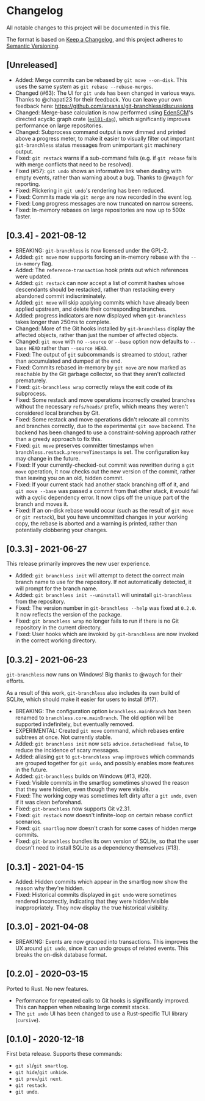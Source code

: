 # Changelog

All notable changes to this project will be documented in this file.

The format is based on [Keep a Changelog](https://keepachangelog.com/en/1.0.0/),
and this project adheres to [Semantic Versioning](https://semver.org/spec/v2.0.0.html).

## [Unreleased]

- Added: Merge commits can be rebased by `git move --on-disk`. This uses the same system as `git rebase --rebase-merges`.
- Changed (#63): The UI for `git undo` has been changed in various ways. Thanks to @chapati23 for their feedback. You can leave your own feedback here: https://github.com/arxanas/git-branchless/discussions
- Changed: Merge-base calculation is now performed using [EdenSCM](https://github.com/facebookexperimental/eden)'s directed acyclic graph crate ([`esl01-dag`](https://crates.io/crates/esl01-dag)), which significantly improves performance on large repositories.
- Changed: Subprocess command output is now dimmed and printed above a progress meter, to make it easier to visually filter out important `git-branchless` status messages from unimportant `git` machinery output.
- Fixed: `git restack` warns if a sub-command fails (e.g. if `git rebase` fails with merge conflicts that need to be resolved).
- Fixed (#57): `git undo` shows an informative link when dealing with empty events, rather than warning about a bug. Thanks to @waych for reporting.
- Fixed: Flickering in `git undo`'s rendering has been reduced.
- Fixed: Commits made via `git merge` are now recorded in the event log.
- Fixed: Long progress messages are now truncated on narrow screens.
- Fixed: In-memory rebases on large repositories are now up to 500x faster.

## [0.3.4] - 2021-08-12

- BREAKING: `git-branchless` is now licensed under the GPL-2.
- Added: `git move` now supports forcing an in-memory rebase with the `--in-memory` flag.
- Added: The `reference-transaction` hook prints out which references were updated.
- Added: `git restack` can now accept a list of commit hashes whose descendants should be restacked, rather than restacking every abandoned commit indiscriminately.
- Added: `git move` will skip applying commits which have already been applied upstream, and delete their corresponding branches.
- Added: progress indicators are now displayed when `git-branchless` takes longer than 250ms to complete.
- Changed: More of the Git hooks installed by `git-branchless` display the affected objects, rather than just the number of affected objects.
- Changed: `git move` with no `--source` or `--base` option now defaults to `--base HEAD` rather than `--source HEAD`.
- Fixed: The output of `git` subcommands is streamed to stdout, rather than accumulated and dumped at the end.
- Fixed: Commits rebased in-memory by `git move` are now marked as reachable by the Git garbage collector, so that they aren't collected prematurely.
- Fixed: `git-branchless wrap` correctly relays the exit code of its subprocess.
- Fixed: Some restack and move operations incorrectly created branches without the necessary `refs/heads/` prefix, which means they weren't considered local branches by Git.
- Fixed: Some restack and move operations didn't relocate all commits and branches correctly, due to the experimental `git move` backend. The backend has been changed to use a constraint-solving approach rather than a greedy approach to fix this.
- Fixed: `git move` preserves committer timestamps when `branchless.restack.preserveTimestamps` is set. The configuration key may change in the future.
- Fixed: If your currently-checked-out commit was rewritten during a `git move` operation, it now checks out the new version of the commit, rather than leaving you on an old, hidden commit.
- Fixed: If your current stack had another stack branching off of it, and `git move --base` was passed a commit from that other stack, it would fail with a cyclic dependency error. It now clips off the unique part of the branch and moves it.
- Fixed: If an on-disk rebase would occur (such as the result of `git move` or `git restack`), but you have uncommitted changes in your working copy, the rebase is aborted and a warning is printed, rather than potentially clobbering your changes.

## [0.3.3] - 2021-06-27

This release primarily improves the new user experience.

- Added: `git branchless init` will attempt to detect the correct main branch name to use for the repository. If not automatically detected, it will prompt for the branch name.
- Added: `git branchless init --uninstall` will uninstall `git-branchless` from the repository.
- Fixed: The version number in `git-branchless --help` was fixed at `0.2.0`. It now reflects the version of the package.
- Fixed:  `git branchless wrap` no longer fails to run if there is no Git repository in the current directory.
- Fixed: User hooks which are invoked by `git-branchless` are now invoked in the correct working directory.

## [0.3.2] - 2021-06-23

`git-branchless` now runs on Windows! Big thanks to @waych for their efforts.

As a result of this work, `git-branchless` also includes its own build of SQLite, which should make it easier for users to install (#17).

- BREAKING: The configuration option `branchless.mainBranch` has been renamed to `branchless.core.mainBranch`. The old option will be supported indefinitely, but eventually removed.
- EXPERIMENTAL: Created `git move` command, which rebases entire subtrees at once. Not currently stable.
- Added: `git branchless init` now sets `advice.detachedHead false`, to reduce the incidence of scary messages.
- Added: aliasing `git` to `git-branchless wrap` improves which commands are grouped together for `git undo`, and possibly enables more features in the future.
- Added: `git-branchless` builds on Windows (#13, #20).
- Fixed: Visible commits in the smartlog sometimes showed the reason that they were hidden, even though they were visible.
- Fixed: The working copy was sometimes left dirty after a `git undo`, even if it was clean beforehand.
- Fixed: `git-branchless` now supports Git v2.31.
- Fixed: `git restack` now doesn't infinite-loop on certain rebase conflict scenarios.
- Fixed: `git smartlog` now doesn't crash for some cases of hidden merge commits.
- Fixed: `git-branchless` bundles its own version of SQLite, so that the user doesn't need to install SQLite as a dependency themselves (#13).

## [0.3.1] - 2021-04-15

- Added: Hidden commits which appear in the smartlog now show the reason why they're hidden.
- Fixed: Historical commits displayed in `git undo` were sometimes rendered incorrectly, indicating that they were hidden/visible inappropriately. They now display the true historical visibility.

## [0.3.0] - 2021-04-08

- BREAKING: Events are now grouped into transactions. This improves the UX around `git undo`, since it can undo groups of related events. This breaks the on-disk database format.

## [0.2.0] - 2020-03-15

Ported to Rust. No new features.

- Performance for repeated calls to Git hooks is significantly improved. This can happen when rebasing large commit stacks.
- The `git undo` UI has been changed to use a Rust-specific TUI library (`cursive`).

## [0.1.0] - 2020-12-18

First beta release. Supports these commands:

- `git sl`/`git smartlog`.
- `git hide`/`git unhide`.
- `git prev`/`git next`.
- `git restack`.
- `git undo`.
